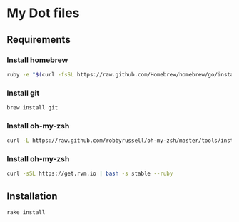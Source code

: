 # My Dot files

## Requirements

### Install homebrew

```bash
ruby -e "$(curl -fsSL https://raw.github.com/Homebrew/homebrew/go/install)"
```

### Install git

```bash
brew install git
```

### Install oh-my-zsh

```bash
curl -L https://raw.github.com/robbyrussell/oh-my-zsh/master/tools/install.sh | sh
```

### Install oh-my-zsh

```bash
curl -sSL https://get.rvm.io | bash -s stable --ruby
```


## Installation

```bash
rake install
```
